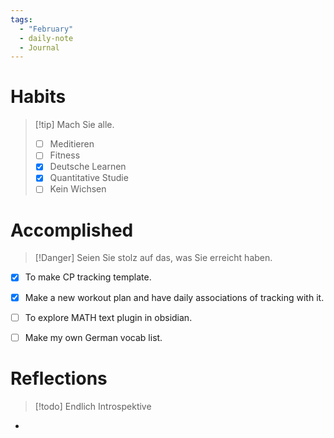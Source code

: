 ```yaml
---
tags:
  - "February"
  - daily-note
  - Journal
---
```


# Habits
>[!tip] Mach Sie alle.
> - [ ] Meditieren
> - [ ] Fitness
> - [x] Deutsche Learnen
> - [x] Quantitative Studie
> - [ ] Kein Wichsen 



# Accomplished
>[!Danger] Seien Sie stolz auf das, was Sie erreicht haben.

* [x] To make CP tracking template.
* [x] Make a new workout plan and have daily associations of tracking with it.
* [ ] To explore MATH text plugin in obsidian.
* [ ] Make my own German vocab list.


# Reflections
>[!todo] Endlich Introspektive
* 





